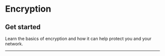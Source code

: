 # Encryption

## Get started

Learn the basics of encryption and how it can help protect you and your network.

***